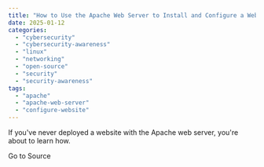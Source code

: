 ```yaml
---
title: "How to Use the Apache Web Server to Install and Configure a Website"
date: 2025-01-12
categories: 
  - "cybersecurity"
  - "cybersecurity-awareness"
  - "linux"
  - "networking"
  - "open-source"
  - "security"
  - "security-awareness"
tags: 
  - "apache"
  - "apache-web-server"
  - "configure-website"
---
```


If you've never deployed a website with the Apache web server, you're about to learn how.

Go to Source
